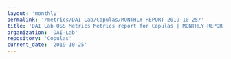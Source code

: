 ```yaml
---
layout: 'monthly'
permalink: '/metrics/DAI-Lab/Copulas/MONTHLY-REPORT-2019-10-25/'
title: 'DAI Lab OSS Metrics Metrics report for Copulas | MONTHLY-REPORT-2019-10-25'
organization: 'DAI-Lab'
repository: 'Copulas'
current_date: '2019-10-25'
---
```

